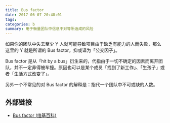 ```yaml
---
title: Bus factor
date: 2017-06-07 20:48:01
tags:
categories: b
summary: 用于衡量团队中信息不对等所造成的风险
---
```


如果你的团队中失去至少 Y 人就可能导致项目由于缺乏有能力的人而失败，那么这里的 Y 就是所谓的 Bus factor，抑或译为「公交因子」。

Bus factor 是从「hit by a bus」衍生来的，代指由于一切不确定的因素而离开团队，并不一定非得被车撞。原因也可以是某个成员「找到了新工作」、「生孩子」或者「生活方式改变了」。

另外一个不常见的对 Bus factor 的解释是：指代一个团队中不可或缺的人数。

## 外部链接

- [Bus factor (维基百科)](https://en.wikipedia.org/wiki/Bus_factor)